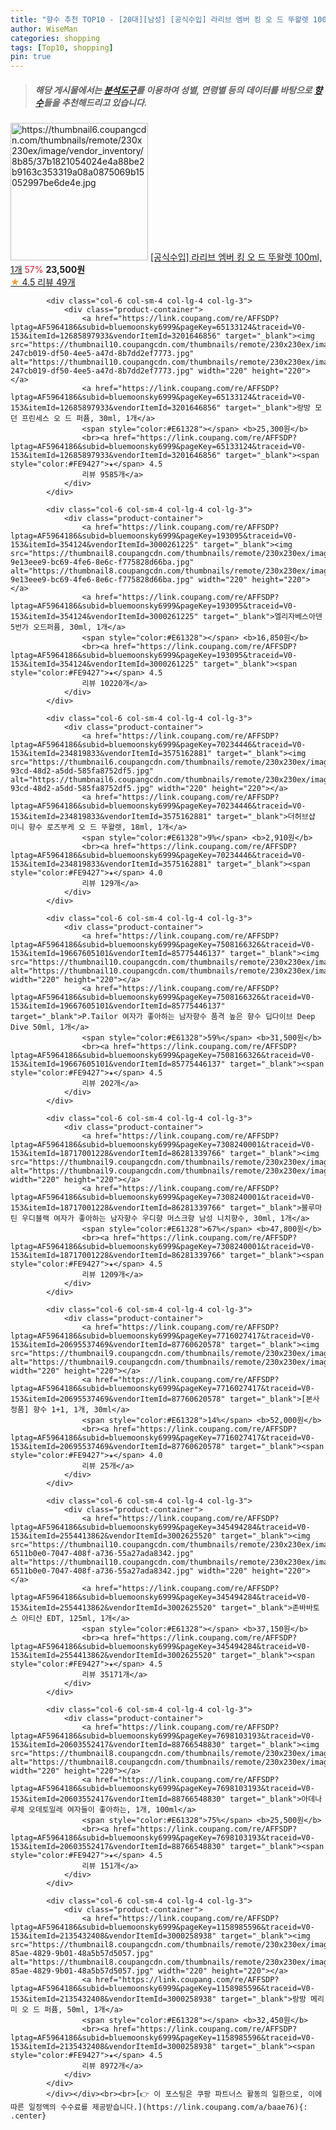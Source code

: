 ```yaml
---
title: "향수 추천 TOP10 - [20대][남성] [공식수입] 라리브 엠버 킹 오 드 뚜왈렛 100ml, 1개"
author: WiseMan
categories: shopping
tags: [Top10, shopping]
pin: true
---
```


> ##### 해당 게시물에서는 [**분석도구**](https://itemscout.io/)를 이용하여 **성별**, **연령별** 등의 데이터를 바탕으로 [**향수**](https://link.coupang.com/a/baae76)들을 추천해드리고 있습니다.
<div class="container"><div class="row">
            <div class="col-6 col-sm-4 col-lg-4 col-lg-3">
                <div class="product-container">
                    <a href="https://link.coupang.com/re/AFFSDP?lptag=AF5964186&subid=bluemoonsky6999&pageKey=7871957895&traceid=V0-153&itemId=21506998125&vendorItemId=88725871007" target="_blank"><img src="https://thumbnail6.coupangcdn.com/thumbnails/remote/230x230ex/image/vendor_inventory/8b85/37b1821054024e4a88be2b9163c353319a08a0875069b15052997be6de4e.jpg" alt="https://thumbnail6.coupangcdn.com/thumbnails/remote/230x230ex/image/vendor_inventory/8b85/37b1821054024e4a88be2b9163c353319a08a0875069b15052997be6de4e.jpg" width="220" height="220"></a>
                    <a href="https://link.coupang.com/re/AFFSDP?lptag=AF5964186&subid=bluemoonsky6999&pageKey=7871957895&traceid=V0-153&itemId=21506998125&vendorItemId=88725871007" target="_blank">[공식수입] 라리브 엠버 킹 오 드 뚜왈렛 100ml, 1개</a>
                    <span style="color:#E61328">57%</span> <b>23,500원</b>
                    <br><a href="https://link.coupang.com/re/AFFSDP?lptag=AF5964186&subid=bluemoonsky6999&pageKey=7871957895&traceid=V0-153&itemId=21506998125&vendorItemId=88725871007" target="_blank"><span style="color:#FE9427">★</span> 4.5
                    리뷰 49개</a>
                </div>
            </div>
            
            <div class="col-6 col-sm-4 col-lg-4 col-lg-3">
                <div class="product-container">
                    <a href="https://link.coupang.com/re/AFFSDP?lptag=AF5964186&subid=bluemoonsky6999&pageKey=65133124&traceid=V0-153&itemId=12685897933&vendorItemId=3201646856" target="_blank"><img src="https://thumbnail10.coupangcdn.com/thumbnails/remote/230x230ex/image/retail/images/5177506843295-247cb019-df50-4ee5-a47d-8b7dd2ef7773.jpg" alt="https://thumbnail10.coupangcdn.com/thumbnails/remote/230x230ex/image/retail/images/5177506843295-247cb019-df50-4ee5-a47d-8b7dd2ef7773.jpg" width="220" height="220"></a>
                    <a href="https://link.coupang.com/re/AFFSDP?lptag=AF5964186&subid=bluemoonsky6999&pageKey=65133124&traceid=V0-153&itemId=12685897933&vendorItemId=3201646856" target="_blank">랑방 모던 프린세스 오 드 퍼퓸, 30ml, 1개</a>
                    <span style="color:#E61328"></span> <b>25,300원</b>
                    <br><a href="https://link.coupang.com/re/AFFSDP?lptag=AF5964186&subid=bluemoonsky6999&pageKey=65133124&traceid=V0-153&itemId=12685897933&vendorItemId=3201646856" target="_blank"><span style="color:#FE9427">★</span> 4.5
                    리뷰 9585개</a>
                </div>
            </div>
            
            <div class="col-6 col-sm-4 col-lg-4 col-lg-3">
                <div class="product-container">
                    <a href="https://link.coupang.com/re/AFFSDP?lptag=AF5964186&subid=bluemoonsky6999&pageKey=193095&traceid=V0-153&itemId=354124&vendorItemId=3000261225" target="_blank"><img src="https://thumbnail8.coupangcdn.com/thumbnails/remote/230x230ex/image/retail/images/4433950274310665-9e13eee9-bc69-4fe6-8e6c-f775828d66ba.jpg" alt="https://thumbnail8.coupangcdn.com/thumbnails/remote/230x230ex/image/retail/images/4433950274310665-9e13eee9-bc69-4fe6-8e6c-f775828d66ba.jpg" width="220" height="220"></a>
                    <a href="https://link.coupang.com/re/AFFSDP?lptag=AF5964186&subid=bluemoonsky6999&pageKey=193095&traceid=V0-153&itemId=354124&vendorItemId=3000261225" target="_blank">엘리자베스아덴 5번가 오드퍼퓸, 30ml, 1개</a>
                    <span style="color:#E61328"></span> <b>16,850원</b>
                    <br><a href="https://link.coupang.com/re/AFFSDP?lptag=AF5964186&subid=bluemoonsky6999&pageKey=193095&traceid=V0-153&itemId=354124&vendorItemId=3000261225" target="_blank"><span style="color:#FE9427">★</span> 4.5
                    리뷰 10220개</a>
                </div>
            </div>
            
            <div class="col-6 col-sm-4 col-lg-4 col-lg-3">
                <div class="product-container">
                    <a href="https://link.coupang.com/re/AFFSDP?lptag=AF5964186&subid=bluemoonsky6999&pageKey=70234446&traceid=V0-153&itemId=234819833&vendorItemId=3575162881" target="_blank"><img src="https://thumbnail6.coupangcdn.com/thumbnails/remote/230x230ex/image/retail/images/2018/03/14/17/4/3ba62db6-93cd-48d2-a5dd-585fa8752df5.jpg" alt="https://thumbnail6.coupangcdn.com/thumbnails/remote/230x230ex/image/retail/images/2018/03/14/17/4/3ba62db6-93cd-48d2-a5dd-585fa8752df5.jpg" width="220" height="220"></a>
                    <a href="https://link.coupang.com/re/AFFSDP?lptag=AF5964186&subid=bluemoonsky6999&pageKey=70234446&traceid=V0-153&itemId=234819833&vendorItemId=3575162881" target="_blank">더허브샵 미니 향수 로즈부케 오 드 뚜왈렛, 18ml, 1개</a>
                    <span style="color:#E61328">9%</span> <b>2,910원</b>
                    <br><a href="https://link.coupang.com/re/AFFSDP?lptag=AF5964186&subid=bluemoonsky6999&pageKey=70234446&traceid=V0-153&itemId=234819833&vendorItemId=3575162881" target="_blank"><span style="color:#FE9427">★</span> 4.0
                    리뷰 129개</a>
                </div>
            </div>
            
            <div class="col-6 col-sm-4 col-lg-4 col-lg-3">
                <div class="product-container">
                    <a href="https://link.coupang.com/re/AFFSDP?lptag=AF5964186&subid=bluemoonsky6999&pageKey=7508166326&traceid=V0-153&itemId=19667605101&vendorItemId=85775446137" target="_blank"><img src="https://thumbnail10.coupangcdn.com/thumbnails/remote/230x230ex/image/vendor_inventory/cbc4/36142b6c92e5355b4d4f4b1d8fcd59e7fa2660dad339679aff60c188b996.jpg" alt="https://thumbnail10.coupangcdn.com/thumbnails/remote/230x230ex/image/vendor_inventory/cbc4/36142b6c92e5355b4d4f4b1d8fcd59e7fa2660dad339679aff60c188b996.jpg" width="220" height="220"></a>
                    <a href="https://link.coupang.com/re/AFFSDP?lptag=AF5964186&subid=bluemoonsky6999&pageKey=7508166326&traceid=V0-153&itemId=19667605101&vendorItemId=85775446137" target="_blank">P.Tailor 여자가 좋아하는 남자향수 품격 높은 향수 딥다이브 Deep Dive 50ml, 1개</a>
                    <span style="color:#E61328">59%</span> <b>31,500원</b>
                    <br><a href="https://link.coupang.com/re/AFFSDP?lptag=AF5964186&subid=bluemoonsky6999&pageKey=7508166326&traceid=V0-153&itemId=19667605101&vendorItemId=85775446137" target="_blank"><span style="color:#FE9427">★</span> 4.5
                    리뷰 202개</a>
                </div>
            </div>
            
            <div class="col-6 col-sm-4 col-lg-4 col-lg-3">
                <div class="product-container">
                    <a href="https://link.coupang.com/re/AFFSDP?lptag=AF5964186&subid=bluemoonsky6999&pageKey=7308240001&traceid=V0-153&itemId=18717001228&vendorItemId=86281339766" target="_blank"><img src="https://thumbnail9.coupangcdn.com/thumbnails/remote/230x230ex/image/vendor_inventory/427a/b36bd4cd0fe37a4d46bc37288a41ea940cd863f86aa4cc6c9b2e4ee9b5d7.jpg" alt="https://thumbnail9.coupangcdn.com/thumbnails/remote/230x230ex/image/vendor_inventory/427a/b36bd4cd0fe37a4d46bc37288a41ea940cd863f86aa4cc6c9b2e4ee9b5d7.jpg" width="220" height="220"></a>
                    <a href="https://link.coupang.com/re/AFFSDP?lptag=AF5964186&subid=bluemoonsky6999&pageKey=7308240001&traceid=V0-153&itemId=18717001228&vendorItemId=86281339766" target="_blank">블루마틴 우디블랙 여자가 좋아하는 남자향수 우디향 머스크향 남성 니치향수, 30ml, 1개</a>
                    <span style="color:#E61328">67%</span> <b>47,800원</b>
                    <br><a href="https://link.coupang.com/re/AFFSDP?lptag=AF5964186&subid=bluemoonsky6999&pageKey=7308240001&traceid=V0-153&itemId=18717001228&vendorItemId=86281339766" target="_blank"><span style="color:#FE9427">★</span> 4.5
                    리뷰 1209개</a>
                </div>
            </div>
            
            <div class="col-6 col-sm-4 col-lg-4 col-lg-3">
                <div class="product-container">
                    <a href="https://link.coupang.com/re/AFFSDP?lptag=AF5964186&subid=bluemoonsky6999&pageKey=7716027417&traceid=V0-153&itemId=20695537469&vendorItemId=87760620578" target="_blank"><img src="https://thumbnail9.coupangcdn.com/thumbnails/remote/230x230ex/image/vendor_inventory/e72a/774bb566f4c232b628df92a7be0c474223b33bbfce7b8374a0e333c3a6b2.png" alt="https://thumbnail9.coupangcdn.com/thumbnails/remote/230x230ex/image/vendor_inventory/e72a/774bb566f4c232b628df92a7be0c474223b33bbfce7b8374a0e333c3a6b2.png" width="220" height="220"></a>
                    <a href="https://link.coupang.com/re/AFFSDP?lptag=AF5964186&subid=bluemoonsky6999&pageKey=7716027417&traceid=V0-153&itemId=20695537469&vendorItemId=87760620578" target="_blank">[본사정품] 향수 1+1, 1개, 30ml</a>
                    <span style="color:#E61328">14%</span> <b>52,000원</b>
                    <br><a href="https://link.coupang.com/re/AFFSDP?lptag=AF5964186&subid=bluemoonsky6999&pageKey=7716027417&traceid=V0-153&itemId=20695537469&vendorItemId=87760620578" target="_blank"><span style="color:#FE9427">★</span> 4.0
                    리뷰 25개</a>
                </div>
            </div>
            
            <div class="col-6 col-sm-4 col-lg-4 col-lg-3">
                <div class="product-container">
                    <a href="https://link.coupang.com/re/AFFSDP?lptag=AF5964186&subid=bluemoonsky6999&pageKey=345494284&traceid=V0-153&itemId=2554413862&vendorItemId=3002625520" target="_blank"><img src="https://thumbnail10.coupangcdn.com/thumbnails/remote/230x230ex/image/retail/images/1106773306176154-6511b0e0-7047-408f-a736-55a27ada8342.jpg" alt="https://thumbnail10.coupangcdn.com/thumbnails/remote/230x230ex/image/retail/images/1106773306176154-6511b0e0-7047-408f-a736-55a27ada8342.jpg" width="220" height="220"></a>
                    <a href="https://link.coupang.com/re/AFFSDP?lptag=AF5964186&subid=bluemoonsky6999&pageKey=345494284&traceid=V0-153&itemId=2554413862&vendorItemId=3002625520" target="_blank">존바바토스 아티산 EDT, 125ml, 1개</a>
                    <span style="color:#E61328"></span> <b>37,150원</b>
                    <br><a href="https://link.coupang.com/re/AFFSDP?lptag=AF5964186&subid=bluemoonsky6999&pageKey=345494284&traceid=V0-153&itemId=2554413862&vendorItemId=3002625520" target="_blank"><span style="color:#FE9427">★</span> 4.5
                    리뷰 35171개</a>
                </div>
            </div>
            
            <div class="col-6 col-sm-4 col-lg-4 col-lg-3">
                <div class="product-container">
                    <a href="https://link.coupang.com/re/AFFSDP?lptag=AF5964186&subid=bluemoonsky6999&pageKey=7698103193&traceid=V0-153&itemId=20603552417&vendorItemId=88766548830" target="_blank"><img src="https://thumbnail8.coupangcdn.com/thumbnails/remote/230x230ex/image/vendor_inventory/0958/db925a6027e02a5f6713f3cf12897e94f6f9bd80c0598e70fe5f5ef5a4f9.jpg" alt="https://thumbnail8.coupangcdn.com/thumbnails/remote/230x230ex/image/vendor_inventory/0958/db925a6027e02a5f6713f3cf12897e94f6f9bd80c0598e70fe5f5ef5a4f9.jpg" width="220" height="220"></a>
                    <a href="https://link.coupang.com/re/AFFSDP?lptag=AF5964186&subid=bluemoonsky6999&pageKey=7698103193&traceid=V0-153&itemId=20603552417&vendorItemId=88766548830" target="_blank">아데나루체 오데토일레 여자들이 좋아하는, 1개, 100ml</a>
                    <span style="color:#E61328">75%</span> <b>25,500원</b>
                    <br><a href="https://link.coupang.com/re/AFFSDP?lptag=AF5964186&subid=bluemoonsky6999&pageKey=7698103193&traceid=V0-153&itemId=20603552417&vendorItemId=88766548830" target="_blank"><span style="color:#FE9427">★</span> 4.5
                    리뷰 151개</a>
                </div>
            </div>
            
            <div class="col-6 col-sm-4 col-lg-4 col-lg-3">
                <div class="product-container">
                    <a href="https://link.coupang.com/re/AFFSDP?lptag=AF5964186&subid=bluemoonsky6999&pageKey=1158985596&traceid=V0-153&itemId=2135432408&vendorItemId=3000258938" target="_blank"><img src="https://thumbnail8.coupangcdn.com/thumbnails/remote/230x230ex/image/product/image/vendoritem/2018/05/10/3000258938/c1f6db0a-85ae-4829-9b01-48a5b57d5057.jpg" alt="https://thumbnail8.coupangcdn.com/thumbnails/remote/230x230ex/image/product/image/vendoritem/2018/05/10/3000258938/c1f6db0a-85ae-4829-9b01-48a5b57d5057.jpg" width="220" height="220"></a>
                    <a href="https://link.coupang.com/re/AFFSDP?lptag=AF5964186&subid=bluemoonsky6999&pageKey=1158985596&traceid=V0-153&itemId=2135432408&vendorItemId=3000258938" target="_blank">랑방 메리 미 오 드 퍼퓸, 50ml, 1개</a>
                    <span style="color:#E61328"></span> <b>32,450원</b>
                    <br><a href="https://link.coupang.com/re/AFFSDP?lptag=AF5964186&subid=bluemoonsky6999&pageKey=1158985596&traceid=V0-153&itemId=2135432408&vendorItemId=3000258938" target="_blank"><span style="color:#FE9427">★</span> 4.5
                    리뷰 8972개</a>
                </div>
            </div>
            </div></div><br><br>[👉 이 포스팅은 쿠팡 파트너스 활동의 일환으로, 이에 따른 일정액의 수수료를 제공받습니다.](https://link.coupang.com/a/baae76){: .center}